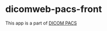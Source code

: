 # dicomweb-pacs-front
This app is a part of [DICOM PACS](https://github.com/harmakit/dicomweb-pacs)

